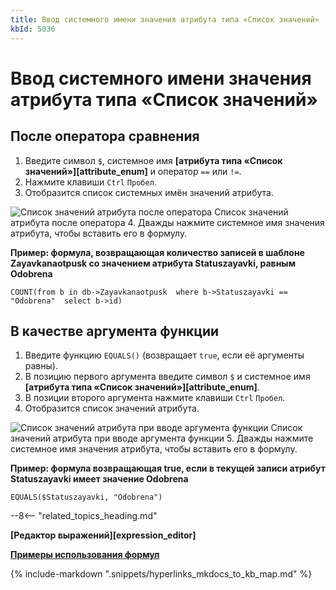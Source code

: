 ```yaml
---
title: Ввод системного имени значения атрибута типа «Список значений»
kbId: 5036
---
```


# Ввод системного имени значения атрибута типа «Список значений»

## После оператора сравнения

1. Введите символ `$`, системное имя **[атрибута типа «Список значений»][attribute_enum]** и оператор `==` или `!=`.
2. Нажмите клавиши `Ctrl` `Пробел`.
3. Отобразится список системных имён значений атрибута.
![Список значений атрибута после оператора](https://kb.comindware.ru/assets/formula_editor_enum_autocomplete.png)
Список значений атрибута после оператора
4. Дважды нажмите системное имя значения атрибута, чтобы вставить его в формулу.

**Пример: формула, возвращающая количество записей в шаблоне Zayavkanaotpusk со значением атрибута Statuszayavki, равным Odobrena**

```
COUNT(from b in db->Zayavkanaotpusk  where b->Statuszayavki == "Odobrena"  select b->id)
```

## В качестве аргумента функции

1. Введите функцию `EQUALS()` (возвращает `true`, если её аргументы равны).
2. В позицию первого аргумента введите символ `$` и системное имя **[атрибута типа «Список значений»][attribute_enum]**.
3. В позиции второго аргумента нажмите клавиши `Ctrl` `Пробел`.
4. Отобразится список значений атрибута.
![Список значений атрибута при вводе аргумента функции](https://kb.comindware.ru/assets/formula_editor_enum_function_autocomplete.png)
Список значений атрибута при вводе аргумента функции
5. Дважды нажмите системное имя значения атрибута, чтобы вставить его в формулу.

**Пример: формула возвращающая true, если в текущей записи атрибут Statuszayavki имеет значение Odobrena**

```
EQUALS($Statuszayavki, "Odobrena")
```

--8<-- "related_topics_heading.md"

**[Редактор выражений][expression_editor]**

**[Примеры использования формул](https://kb.comindware.ru/category.php?id=880)**

{% include-markdown ".snippets/hyperlinks_mkdocs_to_kb_map.md" %}
